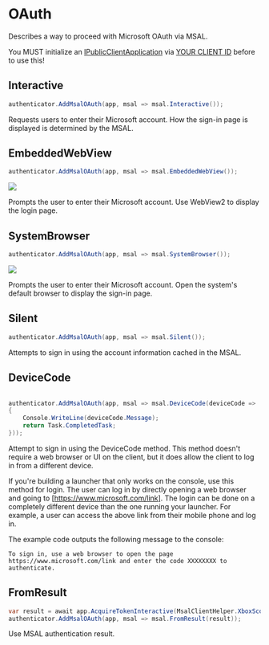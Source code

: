 # OAuth

Describes a way to proceed with Microsoft OAuth via MSAL.

You MUST initialize an [IPublicClientApplication](msalclienthelper.md) via [YOUR CLIENT ID](clientid.md) before to use this!

## Interactive

```csharp
authenticator.AddMsalOAuth(app, msal => msal.Interactive());
```

Requests users to enter their Microsoft account. How the sign-in page is displayed is determined by the MSAL.

## EmbeddedWebView

```csharp
authenticator.AddMsalOAuth(app, msal => msal.EmbeddedWebView());
```

![](https://user-images.githubusercontent.com/17783561/154946636-960d3673-bb51-4f3a-ae92-f36940b8e3ad.png)

Prompts the user to enter their Microsoft account. Use WebView2 to display the login page.

## SystemBrowser

```csharp
authenticator.AddMsalOAuth(app, msal => msal.SystemBrowser());
```

![](https://user-images.githubusercontent.com/17783561/154945056-2f0d961b-f69b-4cea-a08a-9c3b050995f6.png)

Prompts the user to enter their Microsoft account. Open the system's default browser to display the sign-in page.

## Silent

```csharp
authenticator.AddMsalOAuth(app, msal => msal.Silent());
```

Attempts to sign in using the account information cached in the MSAL.

## DeviceCode

```csharp

authenticator.AddMsalOAuth(app, msal => msal.DeviceCode(deviceCode =>
{
    Console.WriteLine(deviceCode.Message);
    return Task.CompletedTask;
}));
```

Attempt to sign in using the DeviceCode method. This method doesn't require a web browser or UI on the client, but it does allow the client to log in from a different device.

If you're building a launcher that only works on the console, use this method for login. The user can log in by directly opening a web browser and going to \[https://www.microsoft.com/link]. The login can be done on a completely different device than the one running your launcher. For example, a user can access the above link from their mobile phone and log in.

The example code outputs the following message to the console:

```
To sign in, use a web browser to open the page https://www.microsoft.com/link and enter the code XXXXXXXX to authenticate.
```

## FromResult

```csharp
var result = await app.AcquireTokenInteractive(MsalClientHelper.XboxScopes).ExecuteAsync();
authenticator.AddMsalOAuth(app, msal => msal.FromResult(result));
```

Use MSAL authentication result.
